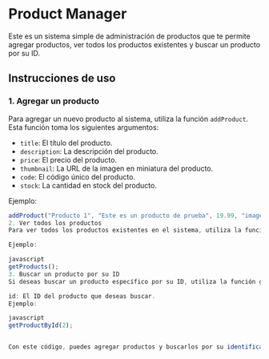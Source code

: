 # Product Manager

Este es un sistema simple de administración de productos que te permite agregar productos, ver todos los productos existentes y buscar un producto por su ID.

## Instrucciones de uso

### 1. Agregar un producto

Para agregar un nuevo producto al sistema, utiliza la función `addProduct`. Esta función toma los siguientes argumentos:

- `title`: El título del producto.
- `description`: La descripción del producto.
- `price`: El precio del producto.
- `thumbnail`: La URL de la imagen en miniatura del producto.
- `code`: El código único del producto.
- `stock`: La cantidad en stock del producto.

Ejemplo:

```javascript
addProduct("Producto 1", "Este es un producto de prueba", 19.99, "imagen.jpg", "P002", 50);
2. Ver todos los productos
Para ver todos los productos existentes en el sistema, utiliza la función getProducts. Esta función devuelve un arreglo con todos los productos.

Ejemplo:

javascript
getProducts();
3. Buscar un producto por su ID
Si deseas buscar un producto específico por su ID, utiliza la función getProductById. Esta función toma un argumento:

id: El ID del producto que deseas buscar.
Ejemplo:

javascript
getProductById(2);


Con este código, puedes agregar productos y buscarlos por su identificador (ID). Si intentas agregar un producto que ya existe, recibirás un mensaje en la consola indicando que el producto ya está en existencia. Del mismo modo, si intentas agregar un producto con algún valor faltante (como undefined), recibirás un mensaje en la consola que te indicará que todos los campos son obligatorios